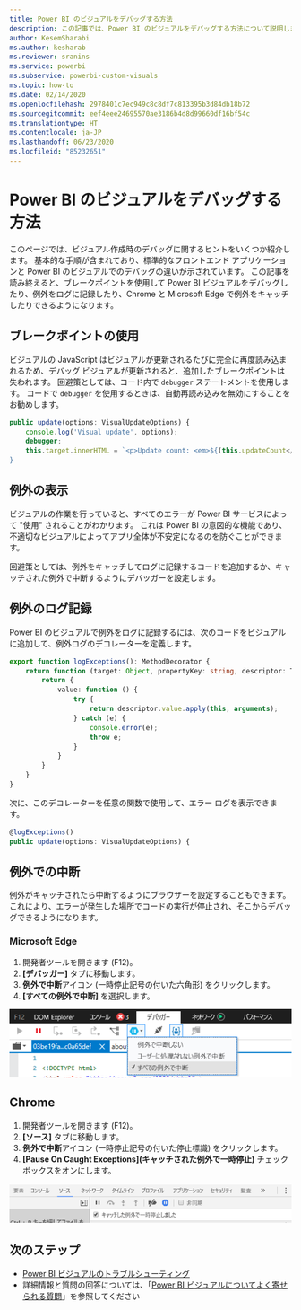 ```yaml
---
title: Power BI のビジュアルをデバッグする方法
description: この記事では、Power BI のビジュアルをデバッグする方法について説明します。
author: KesemSharabi
ms.author: kesharab
ms.reviewer: sranins
ms.service: powerbi
ms.subservice: powerbi-custom-visuals
ms.topic: how-to
ms.date: 02/14/2020
ms.openlocfilehash: 2978401c7ec949c8c8df7c813395b3d84db18b72
ms.sourcegitcommit: eef4eee24695570ae3186b4d8d99660df16bf54c
ms.translationtype: HT
ms.contentlocale: ja-JP
ms.lasthandoff: 06/23/2020
ms.locfileid: "85232651"
---
```

# <a name="how-to-debug-power-bi-visuals"></a>Power BI のビジュアルをデバッグする方法

このページでは、ビジュアル作成時のデバッグに関するヒントをいくつか紹介します。 基本的な手順が含まれており、標準的なフロントエンド アプリケーションと Power BI のビジュアルでのデバッグの違いが示されています。
この記事を読み終えると、ブレークポイントを使用して Power BI ビジュアルをデバッグしたり、例外をログに記録したり、Chrome と Microsoft Edge で例外をキャッチしたりできるようになります。

## <a name="using-breakpoints"></a>ブレークポイントの使用

ビジュアルの JavaScript はビジュアルが更新されるたびに完全に再度読み込まれるため、デバッグ ビジュアルが更新されると、追加したブレークポイントは失われます。 回避策としては、コード内で `debugger` ステートメントを使用します。 コードで `debugger` を使用するときは、自動再読み込みを無効にすることをお勧めします。

```typescript
public update(options: VisualUpdateOptions) {
    console.log('Visual update', options);
    debugger;
    this.target.innerHTML = `<p>Update count: <em>${(this.updateCount</em></p>`;
}
```


## <a name="showing-exceptions"></a>例外の表示

ビジュアルの作業を行っていると、すべてのエラーが Power BI サービスによって "使用" されることがわかります。 これは Power BI の意図的な機能であり、不適切なビジュアルによってアプリ全体が不安定になるのを防ぐことができます。

回避策としては、例外をキャッチしてログに記録するコードを追加するか、キャッチされた例外で中断するようにデバッガーを設定します。


## <a name="log-exceptions"></a>例外のログ記録

Power BI のビジュアルで例外をログに記録するには、次のコードをビジュアルに追加して、例外ログのデコレーターを定義します。

```typescript
export function logExceptions(): MethodDecorator {
    return function (target: Object, propertyKey: string, descriptor: TypedPropertyDescriptor<any>): TypedPropertyDescriptor<any> {
        return {
            value: function () {
                try {
                    return descriptor.value.apply(this, arguments);
                } catch (e) {
                    console.error(e);
                    throw e;
                }
            }
        }
    }
}
```
次に、このデコレーターを任意の関数で使用して、エラー ログを表示できます。

```typescript
@logExceptions()
public update(options: VisualUpdateOptions) {
```

## <a name="break-on-exceptions"></a>例外での中断

例外がキャッチされたら中断するようにブラウザーを設定することもできます。 これにより、エラーが発生した場所でコードの実行が停止され、そこからデバッグできるようになります。

### <a name="edge"></a>Microsoft Edge

1. 開発者ツールを開きます (F12)。
2. **[デバッガー]** タブに移動します。
3. **例外で中断**アイコン (一時停止記号の付いた六角形) をクリックします。
4. **[すべての例外で中断]** を選択します。

![データ ロール フィールド](media/visuals-how-to-debug/how-to-debug-edge.png)

## <a name="chrome"></a>Chrome

1. 開発者ツールを開きます (F12)。
2. **[ソース]** タブに移動します。
3. **例外で中断**アイコン (一時停止記号の付いた停止標識) をクリックします。
4. **[Pause On Caught Exceptions]\(キャッチされた例外で一時停止\)** チェック ボックスをオンにします。

![データ ロール フィールド](media/visuals-how-to-debug/how-to-debug-chrome.png)

## <a name="next-steps"></a>次のステップ
* [Power BI ビジュアルのトラブルシューティング](power-bi-custom-visuals-troubleshoot.md)
* 詳細情報と質問の回答については、「[Power BI ビジュアルについてよく寄せられる質問](power-bi-custom-visuals-faq.md#organizational-power-bi-visuals)」を参照してください

